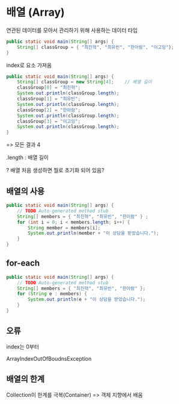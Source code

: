 # 배열 (Array)

연관된 데이터를 모아서 관리하기 위해 사용하는 데이터 타입

```java
public static void main(String[] args) {
	String[] classGroup = { "최진혁", "최유빈", "한아람", "이고잉"};
}
```



index로 요소 가져옴

```java
public static void main(String[] args) {
	String[] classGroup = new String[4];	// 배열 길이
	classGroup[0] = "최진혁";
	System.out.println(classGroup.length);
	classGroup[1] = "최유빈";
	System.out.println(classGroup.length);
	classGroup[2] = "한아람";
	System.out.println(classGroup.length);
	classGroup[3] = "이고잉";
	System.out.println(classGroup.length);
}
```

=> 모든 결과 4

.length : 배열 길이

? 배열 처음 생성하면 뭘로 초기화 되어 있음?



## 배열의 사용

```java
public static void main(String[] args) {
	// TODO Auto-generated method stub
	String[] members = { "최진혁", "최유빈", "한이람" } ;
	for (int i = 0; i < members.length; i++) {
		String member = members[i];
		System.out.println(member + "이 상담을 받았습니다.");
	}
}
```



## for-each

```java
public static void main(String[] args) {
	// TODO Auto-generated method stub
	String[] members = { "최진혁", "최유빈", "한아람" };
	for (String e : members) {
		System.out.println(e + "이 상담을 받았습니다.");
	}
}
```



## 오류

index는 0부터

ArrayIndexOutOfBoudnsException



## 배열의 한계

Collection이 한계를 극복(Container) => 객체 지향에서 배움